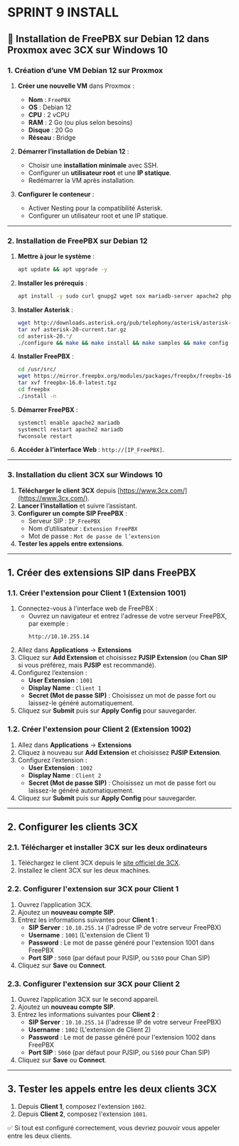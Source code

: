 # SPRINT 9 INSTALL
## 🚀 Installation de FreePBX sur Debian 12 dans Proxmox avec 3CX sur Windows 10

### **1. Création d’une VM Debian 12 sur Proxmox**
1. **Créer une nouvelle VM** dans Proxmox :
   - **Nom** : `FreePBX`
   - **OS** : Debian 12 
   - **CPU** : 2 vCPU
   - **RAM** : 2 Go (ou plus selon besoins)
   - **Disque** : 20 Go 
   - **Réseau** : Bridge 
2. **Démarrer l’installation de Debian 12** :
   - Choisir une **installation minimale** avec SSH.
   - Configurer un **utilisateur root** et une **IP statique**.
   - Redémarrer la VM après installation.
     
3. **Configurer le conteneur** :
   - Activer Nesting pour la compatibilité Asterisk.
   - Configurer un utilisateur root et une IP statique.
---

### **2. Installation de FreePBX sur Debian 12**
1. **Mettre à jour le système** :
   ```bash
   apt update && apt upgrade -y
   ```
2. **Installer les prérequis** :
   ```bash
   apt install -y sudo curl gnupg2 wget sox mariadb-server apache2 php php-cli php-mysql php-curl php-xml php-mbstring php-zip php-gd php-bcmath
   ```
3. **Installer Asterisk** :
   ```bash
   wget http://downloads.asterisk.org/pub/telephony/asterisk/asterisk-20-current.tar.gz
   tar xvf asterisk-20-current.tar.gz
   cd asterisk-20.*/
   ./configure && make && make install && make samples && make config
   ```
4. **Installer FreePBX** :
   ```bash
   cd /usr/src/
   wget https://mirror.freepbx.org/modules/packages/freepbx/freepbx-16.0-latest.tgz
   tar xvf freepbx-16.0-latest.tgz
   cd freepbx
   ./install -n
   ```
5. **Démarrer FreePBX** :
   ```bash
   systemctl enable apache2 mariadb
   systemctl restart apache2 mariadb
   fwconsole restart
   ```
6. **Accéder à l’interface Web** : `http://[IP_FreePBX]`.

---

### **3. Installation du client 3CX sur Windows 10**
1. **Télécharger le client 3CX** depuis [https://www.3cx.com/](https://www.3cx.com/).
2. **Lancer l’installation** et suivre l’assistant.
3. **Configurer un compte SIP FreePBX** :
   - Serveur SIP : `IP_FreePBX`
   - Nom d’utilisateur : `Extension FreePBX`
   - Mot de passe : `Mot de passe de l’extension`
4. **Tester les appels entre extensions**.

---

## 1. Créer des extensions SIP dans FreePBX

### 1.1. Créer l'extension pour Client 1 (Extension 1001)

1. Connectez-vous à l'interface web de FreePBX :
   - Ouvrez un navigateur et entrez l'adresse de votre serveur FreePBX, par exemple :
     ```
     http://10.10.255.14
     ```
2. Allez dans **Applications** → **Extensions**
3. Cliquez sur **Add Extension** et choisissez **PJSIP Extension** (ou **Chan SIP** si vous préférez, mais **PJSIP** est recommandé).
4. Configurez l’extension :
   - **User Extension** : `1001`
   - **Display Name** : `Client 1`
   - **Secret (Mot de passe SIP)** : Choisissez un mot de passe fort ou laissez-le généré automatiquement.
5. Cliquez sur **Submit** puis sur **Apply Config** pour sauvegarder.

### 1.2. Créer l'extension pour Client 2 (Extension 1002)

1. Allez dans **Applications** → **Extensions**
2. Cliquez à nouveau sur **Add Extension** et choisissez **PJSIP Extension**.
3. Configurez l’extension :
   - **User Extension** : `1002`
   - **Display Name** : `Client 2`
   - **Secret (Mot de passe SIP)** : Choisissez un mot de passe fort ou laissez-le généré automatiquement.
4. Cliquez sur **Submit** puis sur **Apply Config** pour sauvegarder.

---

## 2. Configurer les clients 3CX

### 2.1. Télécharger et installer 3CX sur les deux ordinateurs 

1. Téléchargez le client 3CX depuis le [site officiel de 3CX](https://www.3cx.com/).
2. Installez le client 3CX sur les deux machines.

### 2.2. Configurer l'extension sur 3CX pour Client 1

1. Ouvrez l’application 3CX.
2. Ajoutez un **nouveau compte SIP**.
3. Entrez les informations suivantes pour **Client 1** :
   - **SIP Server** : `10.10.255.14` (l'adresse IP de votre serveur FreePBX)
   - **Username** : `1001` (L'extension de Client 1)
   - **Password** : Le mot de passe généré pour l'extension 1001 dans FreePBX
   - **Port SIP** : `5060` (par défaut pour PJSIP, ou `5160` pour Chan SIP)
4. Cliquez sur **Save** ou **Connect**.

### 2.3. Configurer l'extension sur 3CX pour Client 2

1. Ouvrez l’application 3CX sur le second appareil.
2. Ajoutez un **nouveau compte SIP**.
3. Entrez les informations suivantes pour **Client 2** :
   - **SIP Server** : `10.10.255.14` (l'adresse IP de votre serveur FreePBX)
   - **Username** : `1002` (L'extension de Client 2)
   - **Password** : Le mot de passe généré pour l'extension 1002 dans FreePBX
   - **Port SIP** : `5060` (par défaut pour PJSIP, ou `5160` pour Chan SIP)
4. Cliquez sur **Save** ou **Connect**.

---

## 3. Tester les appels entre les deux clients 3CX

1. Depuis **Client 1**, composez l'extension `1002`.
2. Depuis **Client 2**, composez l'extension `1001`.

✅ Si tout est configuré correctement, vous devriez pouvoir vous appeler entre les deux clients.
